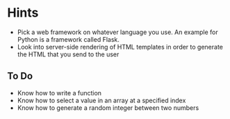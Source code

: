 # Hints

- Pick a web framework on whatever language you use. An example for Python is a framework called Flask.
- Look into server-side rendering of HTML templates in order to generate the HTML that you send to the user

## To Do

- Know how to write a function
- Know how to select a value in an array at a specified index
- Know how to generate a random integer between two numbers
